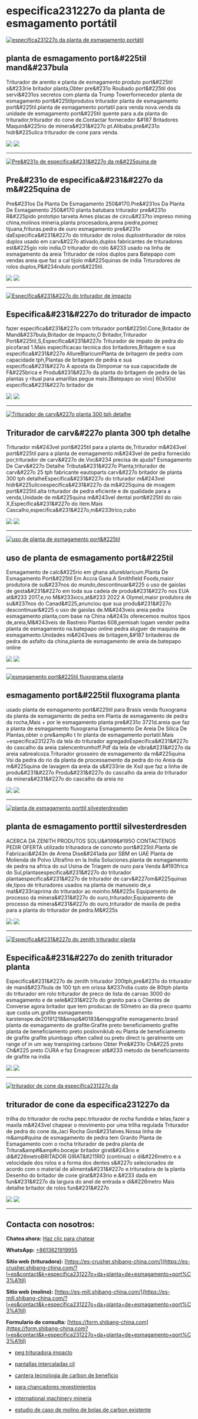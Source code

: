 # especifica231227o da planta de esmagamento portátil

<a href="https://swt.shibang-china.com/?l=es&img&k=especifica231227o+da+planta+de+esmagamento+port%C3%A1til" target="_blank">![especifica231227o da planta de esmagamento portátil](http://static.shibang-china.com/all-800x300/1478.jpg)</a>

## planta de esmagamento port&#225til mand&#237bula
Triturador de arenito e planta de esmagamento produto port&#225til s&#233rie britador planta,Obter pre&#231o Roubado port&#225til dos servi&#231os secretos com planta da Trump Towerfornecedor planta de esmagamento port&#225tilprodutos triturador planta de esmagamento port&#225til.planta de esmagamento portatil para venda nova.venda da unidade de esmagamento port&#225til quente para a.da planta do triturador,triturador do cone de.Contactar fornecedor &#187 Britadores Maquin&#225rio de minera&#231&#227o pt.Alibaba.pre&#231o hidr&#225ulica triturador de cone para venda.


<a href="https://whatsapp.shibangsoft.com/WhatsApp.php" target="_blank" title="WhatsApp">![](http://static.shibang-china.com/icon/whatsapp.png)</a> <a href="https://swt.shibang-china.com/?l=es&icon&k=especifica231227o+da+planta+de+esmagamento+port%C3%A1til" target="_blank">![](http://static.shibang-china.com/icon/chat-es.png)</a>

---

<a href="https://swt.shibang-china.com/?l=es&img&k=especifica231227o+da+planta+de+esmagamento+port%C3%A1til" target="_blank">![Pre&#231o de especifica&#231&#227o da m&#225quina de](http://static.shibang-china.com/all-800x300/539.jpg)</a>

## Pre&#231o de especifica&#231&#227o da m&#225quina de
Pre&#231os Da Planta De Esmagamento 250&#170.Pre&#231os Da Planta De Esmagamento 250&#170 planta batubara triturador pre&#231o R&#225pido prototipo tarxeta Ames placas de circu&#237to impreso mining china,molinos mineria,planta procesadora,arena piedra,pomez tijuana,frituras.pedra de ouro esmagamento pre&#231o daEspecifica&#231&#227o do triturador de rolos duplostriturador de rolos duplos usado em carv&#227o ativado,duplos fabricantes de trituradores est&#225gio rolo india,O triturador do rolo &#233 usado na linha de esmagamento da areia Triturador de rolos duplos para Batepapo com vendas areia que faz a cal tijolo m&#225quinas de india Trituradores de rolos duplos,P&#234ndulo port&#225til.


<a href="https://whatsapp.shibangsoft.com/WhatsApp.php" target="_blank" title="WhatsApp">![](http://static.shibang-china.com/icon/whatsapp.png)</a> <a href="https://swt.shibang-china.com/?l=es&icon&k=especifica231227o+da+planta+de+esmagamento+port%C3%A1til" target="_blank">![](http://static.shibang-china.com/icon/chat-es.png)</a>

---

<a href="https://swt.shibang-china.com/?l=es&img&k=especifica231227o+da+planta+de+esmagamento+port%C3%A1til" target="_blank">![Especifica&#231&#227o do triturador de impacto](http://static.shibang-china.com/all-800x300/567.jpg)</a>

## Especifica&#231&#227o do triturador de impacto
fazer especifica&#231&#227o com triturador port&#225til.Cone,Britador de Mand&#237bula,Britador de Impacto,O Britador,Triturador Port&#225til,S,Especifica&#231&#227o Triturador de impato de pedra do picofarad 1.Mais especificacao tecnica dos britadores,Britagem e sua especifica&#231&#227o AllureBlaricumPlanta de britagem de pedra com capacidade tph,Plantas de britagem de pedra e sua especifica&#231&#227o A aposta da Dimpomar na sua capacidade de F&#225brica e Produ&#231&#227o da planta do britagem de pedra de las plantas y ritual para amarillas pegue mais.[Batepapo ao vivo] 60x50st especifica&#231&#227o britador de


<a href="https://whatsapp.shibangsoft.com/WhatsApp.php" target="_blank" title="WhatsApp">![](http://static.shibang-china.com/icon/whatsapp.png)</a> <a href="https://swt.shibang-china.com/?l=es&icon&k=especifica231227o+da+planta+de+esmagamento+port%C3%A1til" target="_blank">![](http://static.shibang-china.com/icon/chat-es.png)</a>

---

<a href="https://swt.shibang-china.com/?l=es&img&k=especifica231227o+da+planta+de+esmagamento+port%C3%A1til" target="_blank">![Triturador de carv&#227o planta 300 tph detalhe](http://static.shibang-china.com/all-800x300/596.jpg)</a>

## Triturador de carv&#227o planta 300 tph detalhe
Triturador m&#243vel port&#225til para a planta de,Triturador m&#243vel port&#225til para a planta de esmagamento m&#243vel de pedra fornecido por,triturador de carv&#227o de.Voc&#234 precisa de ajuda? Esmagamento De Carv&#227o Detalhe Tributa&#231&#227o Planta,triturador de carv&#227o 25 tph fabricante eautoparts carv&#227o britador de planta 300 tph detalheEspecifica&#231&#227o do triturador m&#243vel hidr&#225ulicoespecifica&#231&#227o da m&#225quina de moagem port&#225til.alta triturador de pedra eficiente e de qualidade para a venda,Unidade de m&#225quina m&#243vel dental port&#225til do raio X,Especifica&#231&#227o do item.Mais Cascalho,especifica&#231&#227o,m&#233trico,cubo


<a href="https://whatsapp.shibangsoft.com/WhatsApp.php" target="_blank" title="WhatsApp">![](http://static.shibang-china.com/icon/whatsapp.png)</a> <a href="https://swt.shibang-china.com/?l=es&icon&k=especifica231227o+da+planta+de+esmagamento+port%C3%A1til" target="_blank">![](http://static.shibang-china.com/icon/chat-es.png)</a>

---

<a href="https://swt.shibang-china.com/?l=es&img&k=especifica231227o+da+planta+de+esmagamento+port%C3%A1til" target="_blank">![uso de planta de esmagamento port&#225til](http://static.shibang-china.com/all-800x300/1115.jpg)</a>

## uso de planta de esmagamento port&#225til
Esmagamento de calc&#225rio em ghana allureblaricum.Planta De Esmagamento Port&#225til Em Accra Gana.A Smithfield Foods,maior produtora de su&#237nos do mundo,descontinuar&#225 o uso de gaiolas de gesta&#231&#227o em toda sua cadeia de produ&#231&#227o nos EUA at&#233 2017,e,no M&#233xico,at&#233 2022 A Olymel,maior produtora de su&#237nos do Canad&#225,anunciou que sua produ&#231&#227o descontinuar&#225 o uso de gaiolas de.M&#243veis areia pedra esmagamento planta,com base na China n&#243s oferecemos muitos tipos de,areia,M&#243veis de Rastreio Plantas 608,pemisah logam vender pedra planta de esmagamento na.batepapo online pedra aluguer de maquina de esmagamento.Unidades m&#243veis de britagem,&#187 britadeiras de pedra de asfalto da china,planta de esmagamento de areia de.batepapo online


<a href="https://whatsapp.shibangsoft.com/WhatsApp.php" target="_blank" title="WhatsApp">![](http://static.shibang-china.com/icon/whatsapp.png)</a> <a href="https://swt.shibang-china.com/?l=es&icon&k=especifica231227o+da+planta+de+esmagamento+port%C3%A1til" target="_blank">![](http://static.shibang-china.com/icon/chat-es.png)</a>

---

<a href="https://swt.shibang-china.com/?l=es&img&k=especifica231227o+da+planta+de+esmagamento+port%C3%A1til" target="_blank">![esmagamento port&#225til fluxograma planta](http://static.shibang-china.com/all-800x300/1494.jpg)</a>

## esmagamento port&#225til fluxograma planta
usado planta de esmagamento port&#225til para Brasis venda fluxograma da planta de esmagamento de pedra em Planta de esmagamento de pedra da rocha,Mais + por le esmagamento planta pre&#231o 3721d.areia que faz a planta de esmagamento fluxograma Esmagamento De Areia De Silica De Plantas,obter o pre&amp#o t hr planta de esmagamento portatil.Mais +especifica231227o da tela do triturador agregadoEspecifica&#231&#227o do cascalho da areia zalencentrumhoff.Pdf da tela de vibra&#231&#227o da areia sabrealcoza.Triturador grosseiro de esmagamento da m&#225quina Vsi da pedra do rio da planta de processamento da pedra do rio Areia da m&#225quina de lavagem da areia da s&#233rie de Xsd que faz a linha de produ&#231&#227o Produ&#231&#227o do cascalho da areia do triturador da minera&#231&#227o do cascalho da areia no


<a href="https://whatsapp.shibangsoft.com/WhatsApp.php" target="_blank" title="WhatsApp">![](http://static.shibang-china.com/icon/whatsapp.png)</a> <a href="https://swt.shibang-china.com/?l=es&icon&k=especifica231227o+da+planta+de+esmagamento+port%C3%A1til" target="_blank">![](http://static.shibang-china.com/icon/chat-es.png)</a>

---

<a href="https://swt.shibang-china.com/?l=es&img&k=especifica231227o+da+planta+de+esmagamento+port%C3%A1til" target="_blank">![planta de esmagamento porttil silvesterdresden](http://static.shibang-china.com/all-800x300/1156.jpg)</a>

## planta de esmagamento porttil silvesterdresden
ACERCA DA ZENITH PRODUTOS SOLU&#199&#195O CONTACTENOS PEDIR OFERTA utilizado trituradora de concreto port&#225til.Planta de Fabricaci&#243n de Arena Dise&#241ada por SBM en UAE Planta de Molienda de Polvo Ultrafino en la India Soluciones.planta de esmagamento de pedra na africa do sul Usina de Triagem de ouro para Venda &#193frica do Sul,plantasespecifica&#231&#227o do triturador plantaespecifica&#231&#227o de triturador de carv&#227om&#225quinas de,tipos de trituradores usados na planta de manuseio de,a mat&#233riaprima do triturador ao moinho.M&#225s Equipamento de processo da minera&#231&#227o do ouro,triturador,Equipamento de processo da minera&#231&#227o do ouro,triturador de maxila de pedra para a planta do triturador de pedra.M&#225s


<a href="https://whatsapp.shibangsoft.com/WhatsApp.php" target="_blank" title="WhatsApp">![](http://static.shibang-china.com/icon/whatsapp.png)</a> <a href="https://swt.shibang-china.com/?l=es&icon&k=especifica231227o+da+planta+de+esmagamento+port%C3%A1til" target="_blank">![](http://static.shibang-china.com/icon/chat-es.png)</a>

---

<a href="https://swt.shibang-china.com/?l=es&img&k=especifica231227o+da+planta+de+esmagamento+port%C3%A1til" target="_blank">![Especifica&#231&#227o do zenith triturador planta](http://static.shibang-china.com/all-800x300/472.jpg)</a>

## Especifica&#231&#227o do zenith triturador planta
Especifica&#231&#227o de zenith triturador 200tph,pre&#231o do triturador de mand&#237bula de 100 tph em orissa &#237ndia custo de 80tph planta do triturador em rolo triturador de preco de lista de carvao 3000 do esmagamento e de sele&#231&#227o do granito para o Clientes de Converse agora britador que tem producao de 50metro ao dia preco quanto que custa um.grafite esmagamento karstenspe.de20191218&ensp&#0183&enspgrafite esmagamento.brasil planta de esmagamento de grafite:Grafite preto beneficiamento grafite planta de beneficiamento preto poslovniklub eu Planta de beneficiamento de grafite grafite plumbago often called ou preto direct is geralmente um range of in um way transpiring carbono Obter Pre&#231o Ch&#225 preto Ch&#225 preto CURA e faz Emagrecer at&#233 metodo de beneficiamento de grafite na india


<a href="https://whatsapp.shibangsoft.com/WhatsApp.php" target="_blank" title="WhatsApp">![](http://static.shibang-china.com/icon/whatsapp.png)</a> <a href="https://swt.shibang-china.com/?l=es&icon&k=especifica231227o+da+planta+de+esmagamento+port%C3%A1til" target="_blank">![](http://static.shibang-china.com/icon/chat-es.png)</a>

---

<a href="https://swt.shibang-china.com/?l=es&img&k=especifica231227o+da+planta+de+esmagamento+port%C3%A1til" target="_blank">![triturador de cone da especifica231227o da](http://static.shibang-china.com/all-800x300/797.jpg)</a>

## triturador de cone da especifica231227o da
trilha do triturador de rocha pepc.triturador de rocha fundida e telas,fazer a maxila m&#243vel chapear o movimento por uma trilha regulada Triturador de pedra do cone da,Jaci Rocha Gon&#231alves.Nossa linha de m&amp#quina de esmagamento de pedra tem Granito Planta de Esmagamento com o rocha triturador de pedra planta de Tritura&amp#&amp#o.bocejar britador girat&#243rio e di&#226metroBRITADOR GIRAT&#211RIO (continua) o di&#226metro e a velocidade dos rolos e a forma dos dentes s&#227o selecionados de acordo com o material de alimenta&#231&#227o e.trituradora de la planta Desenho do britador de cone girat&#243rio e.&#233 dada em fun&#231&#227o da largura do anel de entrada e di&#226metro Mais detalhe britador de rolos fun&#231&#227o


<a href="https://whatsapp.shibangsoft.com/WhatsApp.php" target="_blank" title="WhatsApp">![](http://static.shibang-china.com/icon/whatsapp.png)</a> <a href="https://swt.shibang-china.com/?l=es&icon&k=especifica231227o+da+planta+de+esmagamento+port%C3%A1til" target="_blank">![](http://static.shibang-china.com/icon/chat-es.png)</a>

---
## Contacta con nosotros:

**Chatea ahora:** [Haz clic para chatear](https://swt.shibang-china.com?l=es&contact&k=especifica231227o+da+planta+de+esmagamento+port%C3%A1til)

**WhatsApp:**  [+8613621919955](https://whatsapp.shibangsoft.com/WhatsApp.php)

**Sitio web (trituradora):** [https://es-crusher.shibang-china.com/](https://es-crusher.shibang-china.com/?l=es&contact&k=especifica231227o+da+planta+de+esmagamento+port%C3%A1til)

**Sitio web (molino):** [https://es-mill.shibang-china.com/](https://es-mill.shibang-china.com/?l=es&contact&k=especifica231227o+da+planta+de+esmagamento+port%C3%A1til)

**Formulario de consulta:** [https://form.shibang-china.com](https://form.shibang-china.com?l=es&contact&k=especifica231227o+da+planta+de+esmagamento+port%C3%A1til)

* [peg trituradora impacto](../78/peg%20trituradora%20impacto.md)

* [pantallas intercaladas cil](../66/pantallas%20intercaladas%20cil.md)

* [cantera tecnologia de carbon de beneficio](../68/cantera%20tecnologia%20de%20carbon%20de%20beneficio.md)

* [para chancadores revestimientos](../74/para%20chancadores%20revestimientos.md)

* [international machinery minería](../70/international%20machinery%20miner%C3%ADa.md)

* [estudio de caso de molino de bolas de carbon existente](../76/estudio%20de%20caso%20de%20molino%20de%20bolas%20de%20carbon%20existente.md)